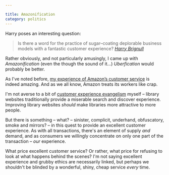 ```yaml
---

title: Amazonification
category: politics
---
```


Harry poses an interesting question:

> Is there a word for the practice of sugar&#8211;coating deplorable business models with a fantastic customer experience? <cite>[Harry Brignull](https://twitter.com/harrybr/status/597645650709327872)</cite>

Rather obviously, and not particularly amusingly, I came up with <i>Amazonification</i> (even the though the sound of it&hellip;) <i>Uberfication</i> would probably be better.

As I've noted before, [my experience of Amazon&#8217;s customer service](/2014/09/amazon-service-conundrum/) is indeed amazing. And as we all know, Amazon treats its workers like crap.

I'm not averse to a bit of [customer experience evangelism](/2013/06/libraries-should-invest-millions-in-search-engines/) myself &#8211; library websites traditionally provide a miserable search and discover experience. Improving library websites _should_ make libraries more attractive to more people.

But there is something &#8211; what? &#8211; sinister, complicit, underhand, obfuscatory, smoke and mirrors? &#8211; in this quest to provide an excellent customer experience. As with all transactions, there's an element of supply _and_ demand, and as consumers we willingly concentrate on only one part of the transaction &#8211; _our_ experience.

What price excellent customer service? Or rather, what price for refusing to look at what happens behind the scenes? I'm not saying excellent experience and grubby ethics are necessarily linked, but perhaps we shouldn't be blinded by a wonderful, shiny, cheap service _every_ time.

